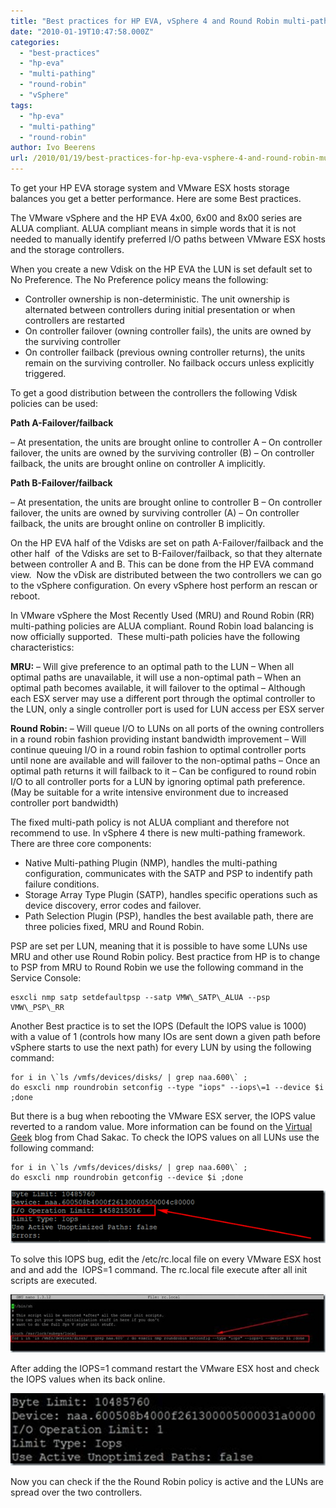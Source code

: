 ```yaml
---
title: "Best practices for HP EVA, vSphere 4 and Round Robin multi-pathing"
date: "2010-01-19T10:47:58.000Z"
categories: 
  - "best-practices"
  - "hp-eva"
  - "multi-pathing"
  - "round-robin"
  - "vSphere"
tags: 
  - "hp-eva"
  - "multi-pathing"
  - "round-robin"
author: Ivo Beerens
url: /2010/01/19/best-practices-for-hp-eva-vsphere-4-and-round-robin-multi-pathing/
---
```


To get your HP EVA storage system  and VMware ESX hosts storage balances you get a better performance. Here are some Best practices.

The VMware vSphere and the HP EVA 4x00, 6x00 and 8x00 series are ALUA compliant. ALUA compliant means in simple words that it is not needed to manually identify preferred I/O paths between VMware ESX hosts and the storage controllers.

When you create a new Vdisk on the HP EVA the LUN is set default set to No Preference. The No Preference policy means the following: 
- Controller ownership is non-deterministic. The unit ownership is alternated between controllers during initial presentation or when controllers are restarted
- On controller failover (owning controller fails), the units are owned by the surviving controller
- On controller failback (previous owning controller returns), the units remain on the surviving controller. No failback occurs unless explicitly triggered.

To get a good distribution between the controllers the following Vdisk policies can be used:

**Path A-Failover/failback**

– At presentation, the units are brought online to controller A
– On controller failover, the units are owned by the surviving controller (B)
– On controller failback, the units are brought online on controller A implicitly.

**Path B-Failover/failback**

– At presentation, the units are brought online to controller B
– On controller failover, the units are owned by surviving controller (A)
– On controller failback, the units are brought online on controller B implicitly.

On the HP EVA half of the Vdisks are set on path A-Failover/failback and the other half  of the Vdisks are set to B-Failover/failback, so that they alternate between controller A and B. This can be done from the HP EVA command view.  Now the vDisk are distributed between the two controllers we can go to the vSphere configuration. On every vSphere host perform an rescan or reboot.

In VMware vSphere the Most Recently Used (MRU) and Round Robin (RR) multi-pathing policies are ALUA compliant. Round Robin load balancing is now officially supported.  These multi-path policies have the following characteristics:

**MRU:**
– Will give preference to an optimal path to the LUN
– When all optimal paths are unavailable, it will use a non-optimal path
– When an optimal path becomes available, it will failover to the optimal
– Although each ESX server may use a different port through the optimal controller to the LUN, only a single controller port is used for LUN access per ESX server

**Round Robin:**
– Will queue I/O to LUNs on all ports of the owning controllers in a round robin fashion providing instant bandwidth improvement
– Will continue queuing I/O in a round robin fashion to optimal controller ports until none are available and will failover to the non-optimal paths
– Once an optimal path returns it will failback to it
– Can be configured to round robin I/O to all controller ports for a LUN by ignoring optimal path preference. (May be suitable for a write intensive environment due to increased controller port bandwidth)

The fixed multi-path policy is not ALUA compliant and therefore not recommend to use. In vSphere 4 there is new multi-pathing framework. There are three core components:
- Native Multi-pathing Plugin (NMP), handles the multi-pathing configuration, communicates with the SATP and PSP to indentify path failure conditions.
- Storage Array Type Plugin (SATP), handles specific operations such as device discovery, error codes and failover.
- Path Selection Plugin (PSP), handles the best available path, there are three policies fixed, MRU and Round Robin.

PSP are set per LUN, meaning that it is possible to have some LUNs use MRU and other use Round Robin policy. Best practice from HP is to change to PSP from MRU to Round Robin we use the following command in the Service Console:

```
esxcli nmp satp setdefaultpsp --satp VMW\_SATP\_ALUA --psp VMW\_PSP\_RR
```

Another Best practice is to set the IOPS (Default the IOPS value is 1000) with a value of 1 (controls how many IOs are sent down a given path before vSphere starts to use the next path) for every LUN by using the following command:

```
for i in \`ls /vmfs/devices/disks/ | grep naa.600\` ; 
do esxcli nmp roundrobin setconfig --type "iops" --iops\=1 --device $i ;done
```

But there is a bug when rebooting the VMware ESX server, the IOPS value reverted to a random value. More information can be found on the [Virtual Geek](http://virtualgeek.typepad.com/virtual_geek/2009/12/vSphere-4-nmp-rr-iooperationslimit-bug-and-workaround.html) blog from Chad Sakac. To check the IOPS values on all LUNs use the following command:

```
for i in \`ls /vmfs/devices/disks/ | grep naa.600\` ;
do esxcli nmp roundrobin getconfig --device $i ;done
```

[![image](images/image4_thumb.png "image")](images/image4.png)

To solve this IOPS bug, edit the /etc/rc.local file on every VMware ESX host and and add the  IOPS=1 command. The rc.local file execute after all init scripts are executed.

[](images/clip_image0025.jpg)[![clip_image002[5]](images/clip_image0025_thumb1.jpg "clip_image002[5]")](https://www.ivobeerens.nl/wp-content/uploads/2012/01/clip_image00251.jpg)

After adding the IOPS=1 command restart the VMware ESX host and check the IOPS values when its back online.

[![clip_image002[7]](images/clip_image0027_thumb.jpg "clip_image002[7]")](images/clip_image0027.jpg)

Now you can check if the the Round Robin policy is active and the LUNs are spread over the two controllers.